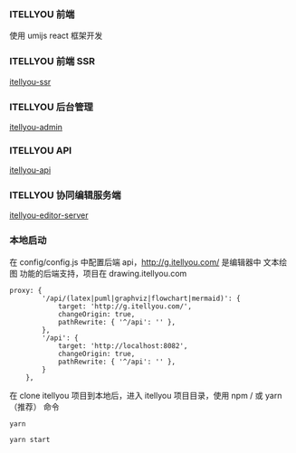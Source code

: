 ### ITELLYOU 前端
使用 umijs react 框架开发
### ITELLYOU 前端 SSR
[itellyou-ssr](https://github.com/itellyou-com/itellyou-ssr)
### ITELLYOU 后台管理
[itellyou-admin](https://github.com/itellyou-com/itellyou-admin)
### ITELLYOU API
[itellyou-api](https://github.com/itellyou-com/itellyou-api)
### ITELLYOU 协同编辑服务端
[itellyou-editor-server](https://github.com/itellyou-com/itellyou-editor-server)


### 本地启动

在 config/config.js 中配置后端 api，http://g.itellyou.com/ 是编辑器中 文本绘图 功能的后端支持，项目在 drawing.itellyou.com

```
proxy: {
        '/api/(latex|puml|graphviz|flowchart|mermaid)': {
            target: 'http://g.itellyou.com/',
            changeOrigin: true,
            pathRewrite: { '^/api': '' },
        },
        '/api': {
            target: 'http://localhost:8082',
            changeOrigin: true,
            pathRewrite: { '^/api': '' },
        }
    },
```

在 clone itellyou 项目到本地后，进入 itellyou 项目目录，使用 npm / 或 yarn（推荐） 命令

```
yarn

yarn start
```
